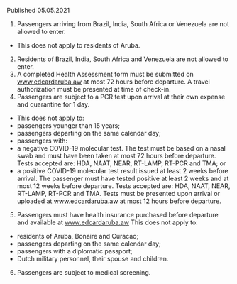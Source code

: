 Published 05.05.2021
1. Passengers arriving from Brazil, India, South Africa or Venezuela are not allowed to enter.
- This does not apply to residents of Aruba.
2. Residents of Brazil, India, South Africa and Venezuela are not allowed to enter.
3. A completed Health Assessment form must be submitted on <a href="http://www.edcardaruba.aw">www.edcardaruba.aw</a> at most 72 hours before departure. A travel authorization must be presented at time of check-in.
4. Passengers are subject to a PCR test upon arrival at their own expense and quarantine for 1 day.
- This does not apply to:
- passengers younger than 15 years;
- passengers departing on the same calendar day;
- passengers with:
- a negative COVID-19 molecular test. The test must be based on a nasal swab and must have been taken at most 72 hours before departure. Tests accepted are: HDA, NAAT, NEAR, RT-LAMP, RT-PCR and TMA; or
- a positive COVID-19 molecular test result issued at least 2 weeks before arrival. The passenger must have tested positive at least 2 weeks and at most 12 weeks before departure. Tests accepted are: HDA, NAAT, NEAR, RT-LAMP, RT-PCR and TMA.
Tests must be presented upon arrival or uploaded at <a href="http://www.edcardaruba.aw">www.edcardaruba.aw</a> at most 12 hours before departure.
5. Passengers must have health insurance purchased before departure and available at <a href="http://www.edcardaruba.aw">www.edcardaruba.aw</a>
This does not apply to:
- residents of Aruba, Bonaire and Curacao;
- passengers departing on the same calendar day;
- passengers with a diplomatic passport;
- Dutch military personnel, their spouse and children.
6. Passengers are subject to medical screening.

